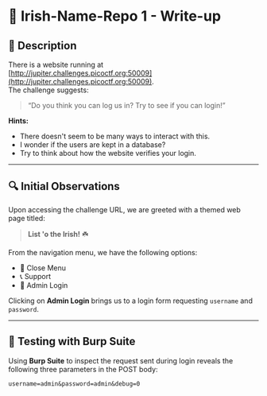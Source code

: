 # 🧠 Irish-Name-Repo 1 - Write-up

## 📝 Description
There is a website running at  
[http://jupiter.challenges.picoctf.org:50009](http://jupiter.challenges.picoctf.org:50009).  
The challenge suggests:  
> “Do you think you can log us in? Try to see if you can login!”

**Hints:**
- There doesn't seem to be many ways to interact with this.
- I wonder if the users are kept in a database?
- Try to think about how the website verifies your login.

---

## 🔍 Initial Observations

Upon accessing the challenge URL, we are greeted with a themed web page titled:

> **List 'o the Irish!** ☘️

From the navigation menu, we have the following options:
- 📕 Close Menu
- 📞 Support
- 🔐 Admin Login

Clicking on **Admin Login** brings us to a login form requesting `username` and `password`.

---

## 🧪 Testing with Burp Suite

Using **Burp Suite** to inspect the request sent during login reveals the following three parameters in the POST body:

```http
username=admin&password=admin&debug=0
